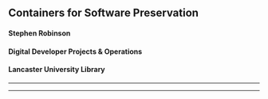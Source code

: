 ## Containers for Software Preservation

#### Stephen Robinson
#### Digital Developer Projects & Operations
#### Lancaster University Library
---

---